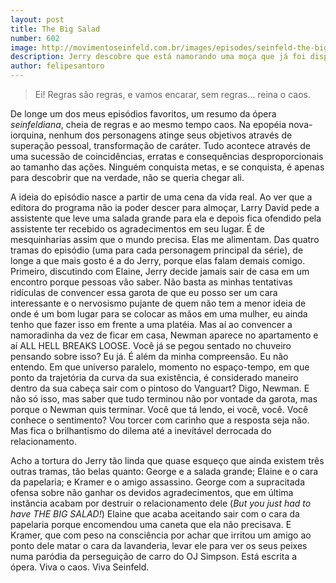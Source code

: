 ```yaml
---
layout: post
title: The Big Salad
number: 602
image: http://movimentoseinfeld.com.br/images/episodes/seinfeld-the-big-salad.jpg
description: Jerry descobre que está namorando uma moça que já foi dispensada pelo Newman. Kramer participa de uma perseguição igual a de OJ Simpson. George paga um almoço pra Elaine mas é a namorada dele quem recebe o agradecimento. 
author: felipesantoro
---
```


> Ei! Regras são regras, e vamos encarar, sem regras… reina o caos.

De longe um dos meus episódios favoritos, um resumo da ópera *seinfeldiana*, cheia de regras e ao mesmo tempo caos. Na epopéia nova-iorquina, nenhum dos personagens atinge seus objetivos através de superação pessoal, transformação de caráter. Tudo acontece através de uma sucessão de coincidências, erratas e consequências desproporcionais ao tamanho das ações. Ninguém conquista metas, e se conquista, é apenas para descobrir que na verdade, não se queria chegar ali.

A ideia do episódio nasce a partir de uma cena da vida real. Ao ver que a editora do programa não ia poder descer para almoçar, Larry David pede a assistente que leve uma salada grande para ela e depois fica ofendido pela assistente ter recebido os agradecimentos em seu lugar. É de mesquinharias assim que o mundo precisa. Elas me alimentam. Das quatro tramas do episódio (uma para cada personagem principal da série), de longe a que mais gosto é a do Jerry, porque elas falam demais comigo. Primeiro, discutindo com Elaine, Jerry decide jamais sair de casa em um encontro porque pessoas vão saber. Não basta as minhas tentativas ridículas de convencer essa garota de que eu posso ser um cara interessante e o nervosismo pujante de quem não tem a menor ideia de onde é um bom lugar para se colocar as mãos em uma mulher, eu ainda tenho que fazer isso em frente a uma platéia. Mas aí ao convencer a namoradinha da vez de ficar em casa, Newman aparece no apartamento e aí ALL HELL BREAKS LOOSE. Você já se pegou sentado no chuveiro pensando sobre isso? Eu já. É além da minha compreensão. Eu não entendo. Em que universo paralelo, momento no espaço-tempo, em que ponto da trajetória da curva da sua existência, é considerado maneiro dentro da sua cabeça sair com o pintoso do Vanguart? Digo, Newman. E não só isso, mas saber que tudo terminou não por vontade da garota, mas porque o Newman quis terminar. Você que tá lendo, ei você, você. Você conhece o sentimento? Vou torcer com carinho que a resposta seja não. Mas fica o brilhantismo do dilema até a inevitável derrocada do relacionamento.

Acho a tortura do Jerry tão linda que quase esqueço que ainda existem três outras tramas, tão belas quanto: George e a salada grande; Elaine e o cara da papelaria; e Kramer e o amigo assassino. George com a supracitada ofensa sobre não ganhar os devidos agradecimentos, que em última instância acabam por destruir o relacionamento dele (*But you just had to have THE BIG SALAD!*) Elaine que acaba aceitando sair com o cara da papelaria porque encomendou uma caneta que ela não precisava. E Kramer, que com peso na consciência por achar que irritou um amigo ao ponto dele matar o cara da lavanderia, levar ele para ver os seus peixes numa paródia da perseguição de carro do OJ Simpson. Está escrita a ópera. Viva o caos. Viva Seinfeld.